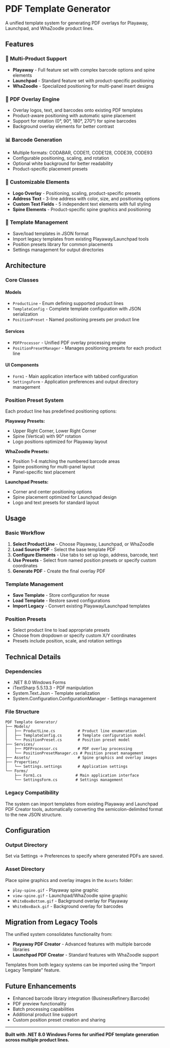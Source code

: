 # PDF Template Generator

A unified template system for generating PDF overlays for Playaway, Launchpad, and WhaZoodle product lines.

## Features

### 🎯 **Multi-Product Support**
- **Playaway** - Full feature set with complex barcode options and spine elements
- **Launchpad** - Standard feature set with product-specific positioning  
- **WhaZoodle** - Specialized positioning for multi-panel insert designs

### 📄 **PDF Overlay Engine**
- Overlay logos, text, and barcodes onto existing PDF templates
- Product-aware positioning with automatic spine placement
- Support for rotation (0°, 90°, 180°, 270°) for spine barcodes
- Background overlay elements for better contrast

### 📊 **Barcode Generation**
- Multiple formats: CODABAR, CODE11, CODE128, CODE39, CODE93
- Configurable positioning, scaling, and rotation
- Optional white background for better readability
- Product-specific placement presets

### 🎨 **Customizable Elements**
- **Logo Overlay** - Positioning, scaling, product-specific presets
- **Address Text** - 3-line address with color, size, and positioning options
- **Custom Text Fields** - 5 independent text elements with full styling
- **Spine Elements** - Product-specific spine graphics and positioning

### 💾 **Template Management**
- Save/load templates in JSON format
- Import legacy templates from existing Playaway/Launchpad tools
- Position presets library for common placements
- Settings management for output directories

## Architecture

### **Core Classes**

#### Models
- `ProductLine` - Enum defining supported product lines
- `TemplateConfig` - Complete template configuration with JSON serialization
- `PositionPreset` - Named positioning presets per product line

#### Services
- `PDFProcessor` - Unified PDF overlay processing engine
- `PositionPresetManager` - Manages positioning presets for each product line

#### UI Components
- `Form1` - Main application interface with tabbed configuration
- `SettingsForm` - Application preferences and output directory management

### **Position Preset System**

Each product line has predefined positioning options:

**Playaway Presets:**
- Upper Right Corner, Lower Right Corner
- Spine (Vertical) with 90° rotation
- Logo positions optimized for Playaway layout

**WhaZoodle Presets:**
- Position 1-4 matching the numbered barcode areas
- Spine positioning for multi-panel layout
- Panel-specific text placement

**Launchpad Presets:**
- Corner and center positioning options
- Spine placement optimized for Launchpad design
- Logo and text presets for standard layout

## Usage

### **Basic Workflow**
1. **Select Product Line** - Choose Playaway, Launchpad, or WhaZoodle
2. **Load Source PDF** - Select the base template PDF
3. **Configure Elements** - Use tabs to set up logo, address, barcode, text
4. **Use Presets** - Select from named position presets or specify custom coordinates
5. **Generate PDF** - Create the final overlay PDF

### **Template Management**
- **Save Template** - Store configuration for reuse
- **Load Template** - Restore saved configurations
- **Import Legacy** - Convert existing Playaway/Launchpad templates

### **Position Presets**
- Select product line to load appropriate presets
- Choose from dropdown or specify custom X/Y coordinates
- Presets include position, scale, and rotation settings

## Technical Details

### **Dependencies**
- .NET 8.0 Windows Forms
- iTextSharp 5.5.13.3 - PDF manipulation
- System.Text.Json - Template serialization
- System.Configuration.ConfigurationManager - Settings management

### **File Structure**
```
PDF Template Generator/
├── Models/
│   ├── ProductLine.cs          # Product line enumeration
│   ├── TemplateConfig.cs       # Template configuration model
│   └── PositionPreset.cs       # Position preset model
├── Services/
│   ├── PDFProcessor.cs         # PDF overlay processing
│   └── PositionPresetManager.cs # Position preset management
├── Assets/                     # Spine graphics and overlay images
├── Properties/
│   └── Settings.settings       # Application settings
└── Forms/
    ├── Form1.cs               # Main application interface
    └── SettingsForm.cs        # Settings management
```

### **Legacy Compatibility**
The system can import templates from existing Playaway and Launchpad PDF Creator tools, automatically converting the semicolon-delimited format to the new JSON structure.

## Configuration

### **Output Directory**
Set via Settings → Preferences to specify where generated PDFs are saved.

### **Asset Directory**
Place spine graphics and overlay images in the `Assets` folder:
- `play-spine.gif` - Playaway spine graphic
- `view-spine.gif` - Launchpad/WhaZoodle spine graphic
- `WhiteBoxBottom.gif` - Background overlay for Playaway
- `WhiteBoxBack.gif` - Background overlay for barcodes

## Migration from Legacy Tools

The unified system consolidates functionality from:
- **Playaway PDF Creator** - Advanced features with multiple barcode libraries
- **Launchpad PDF Creator** - Standard features with WhaZoodle support

Templates from both legacy systems can be imported using the "Import Legacy Template" feature.

## Future Enhancements

- Enhanced barcode library integration (BusinessRefinery.Barcode)
- PDF preview functionality
- Batch processing capabilities
- Additional product line support
- Custom position preset creation and sharing

---

**Built with .NET 8.0 Windows Forms for unified PDF template generation across multiple product lines.** 